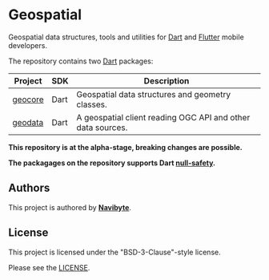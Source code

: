 # Geospatial 

Geospatial data structures, tools and utilities for 
[Dart](https://dart.dev/) 
and [Flutter](https://flutter.dev/) mobile developers.

The repository contains two [Dart](https://dart.dev/) packages:

Project | SDK | Description 
------- | --- | -----------
[geocore](dart/geocore) | Dart | Geospatial data structures and geometry classes. 
[geodata](dart/geodata) | Dart | A geospatial client reading OGC API and other data sources.

**This repository is at the alpha-stage, breaking changes are possible.** 

**The packagages on the repository supports Dart [null-safety](https://dart.dev/null-safety).**

## Authors

This project is authored by **[Navibyte](https://navibyte.com)**.

## License

This project is licensed under the "BSD-3-Clause"-style license.

Please see the [LICENSE](LICENSE).

